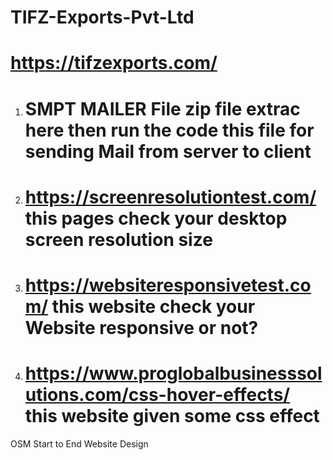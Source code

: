 # TIFZ-Exports-Pvt-Ltd
# https://tifzexports.com/

1. # SMPT MAILER File zip file extrac here then run the code this file for sending Mail from server to client
2. # https://screenresolutiontest.com/     this pages check your desktop screen resolution size
3. # https://websiteresponsivetest.com/    this website check your Website responsive or not?
4. # https://www.proglobalbusinesssolutions.com/css-hover-effects/     this website given some css effect

OSM Start to End Website Design
